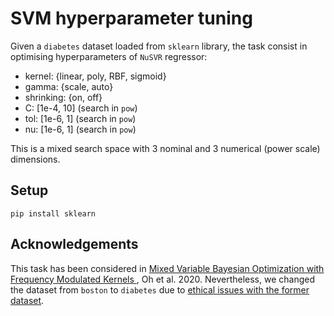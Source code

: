 # SVM hyperparameter tuning

Given a `diabetes` dataset loaded from `sklearn` library, the task consist in optimising hyperparameters of
`NuSVR` regressor:

- kernel: {linear, poly, RBF, sigmoid}
- gamma: {scale, auto}
- shrinking: {on, off}
- C: \[1e-4, 10\]  (search in `pow`)
- tol: \[1e-6, 1\]  (search in `pow`)
- nu: \[1e-6, 1\]  (search in `pow`)

This is a mixed search space with 3 nominal and 3 numerical (power scale) dimensions.

## Setup

```shell
pip install sklearn
```

## Acknowledgements

This task has been considered in
[Mixed Variable Bayesian Optimization with Frequency Modulated Kernels
](https://proceedings.mlr.press/v161/oh21a/oh21a.pdf)
, Oh et al. 2020. Nevertheless, we changed the dataset from `boston` to `diabetes` due to [ethical issues with 
the former dataset](https://scikit-learn.org/stable/modules/generated/sklearn.datasets.load_boston.html#:~:text=The%20Boston%20housing%20prices%20dataset%20has%20an%20ethical%20problem%3A%20as,on%20house%20prices%20%5B2%5D.).

